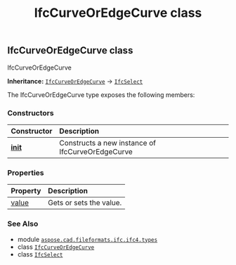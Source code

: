 ﻿---
title: IfcCurveOrEdgeCurve class
second_title: Aspose.CAD for Python via .NET API References
description: 
type: docs
weight: 300
url: /aspose.cad.fileformats.ifc.ifc4.types/ifccurveoredgecurve/
is_root: false
---

## IfcCurveOrEdgeCurve class

IfcCurveOrEdgeCurve



**Inheritance:** [`IfcCurveOrEdgeCurve`](/cad/python-net/aspose.cad.fileformats.ifc.ifc4.types/ifccurveoredgecurve) → 
[`IfcSelect`](/cad/python-net/aspose.cad.fileformats.ifc/ifcselect)



The IfcCurveOrEdgeCurve type exposes the following members:

### Constructors
| Constructor | Description |
| :- | :- |
| [__init__](/cad/python-net/aspose.cad.fileformats.ifc.ifc4.types/ifccurveoredgecurve/__init__/#) | Constructs a new instance of IfcCurveOrEdgeCurve |


### Properties
| Property | Description |
| :- | :- |
| [value](/cad/python-net/aspose.cad.fileformats.ifc.ifc4.types/ifccurveoredgecurve/value) | Gets or sets the value. |



### See Also
* module [`aspose.cad.fileformats.ifc.ifc4.types`](..)
* class [`IfcCurveOrEdgeCurve`](/cad/python-net/aspose.cad.fileformats.ifc.ifc4.types/ifccurveoredgecurve)
* class [`IfcSelect`](/cad/python-net/aspose.cad.fileformats.ifc/ifcselect)
